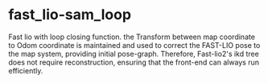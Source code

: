 # fast_lio-sam_loop
Fast lio with loop closing function. the Transform between map coordinate to Odom coordinate is maintained and used to correct the FAST-LIO pose to the map system, providing initial pose-graph. Therefore, Fast-lio2's ikd tree does not require reconstruction, ensuring that the front-end can always run efficiently.
